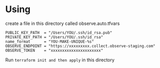 # Using

create a file in this directory called observe.auto.tfvars

```
PUBLIC_KEY_PATH  = "/Users/YOU/.ssh/id_rsa.pub"
PRIVATE_KEY_PATH = "/Users/YOU/.ssh/id_rsa"
name_format      = "YOU-MAKE-UNIQUE-%s"
OBSERVE_ENDPOINT = "https://xxxxxxxxx.collect.observe-staging.com"
OBSERVE_TOKEN    = "xxxxxxxxxxxxxxxxxxxxxx"
```

Run ```terraform init and then apply``` in this directory